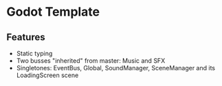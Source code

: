 # Godot Template
## Features
- Static typing
- Two busses "inherited" from master: Music and SFX
- Singletones: EventBus, Global, SoundManager, SceneManager and its LoadingScreen scene
